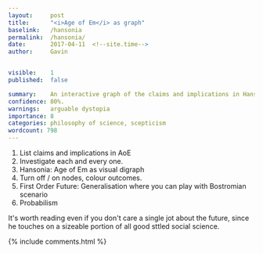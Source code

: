 ```yaml
---
layout:     post
title:      "<i>Age of Em</i> as graph"
baselink:   /hansonia
permalink:  /hansonia/
date:       2017-04-11  <!--site.time-->
author:     Gavin   


visible:    1
published:	false

summary:    An interactive graph of the claims and implications in Hanson's <i>Age of Em</i>, the greatest intro to social science.
confidence: 80%.
warnings:   arguable dystopia
importance: 8
categories: philosophy of science, scepticism
wordcount: 798
---
```






1. List claims and implications in AoE
2. Investigate each and every one.
3. Hansonia: Age of Em as visual digraph
4. Turn off / on nodes, colour outcomes.
5. First Order Future: Generalisation where you can play with Bostromian scenario
6. Probabilism

It's worth reading even if you don't care a single jot about the future, since he touches on a sizeable portion of all good sttled social science.



{%  include comments.html %}